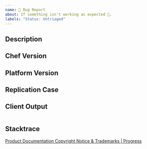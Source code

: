```yaml
---
name: 🐛 Bug Report
about: If something isn't working as expected 🤔.
labels: "Status: Untriaged"
---
```


<!---
!!!!!! NOTE: CHEF CLIENT BUGS ONLY !!!!!!

This issue tracker is for the code contained within this repo -- `chef-client`, base `knife` functionality (not
plugins), `chef-apply`, `chef-solo`, `chef-client -z`, etc.

* Requests for new or alternative functionality should be made to [feedback.chef.io](https://feedback.chef.io/forums/301644-chef-product-feedback/category/110832-chef-client)
* [Chef Server issues](https://github.com/chef/chef-server/issues/new)
* [ChefDK issues](https://github.com/chef/chef-dk/issues/new)
* Cookbook Issues (see the https://github.com/chef-cookbooks repos or search [Supermarket](https://supermarket.chef.io) or GitHub/Google)

-->

## Description
<!--- Briefly describe the issue -->

## Chef Version
<!--- Tell us which version of chef-client you are using (see below for Server+ChefDK bugs). -->

## Platform Version
<!--- Tell us which operating system distribution and version chef-client is running on. -->

## Replication Case
<!--- Tell us what steps to take to replicate your problem.  See [How to create a Minimal, Complete, and Verifiable example](https://stackoverflow.com/help/mcve)
for information on how to create a good replication case. -->

## Client Output
<!--- The relevant output of the chef-client run or a link to a gist of the entire run, if there is one.

The debug output (chef-client -l debug) may be useful, but please link to a gist, or truncate it. -->

```

```

## Stacktrace
<!--- Please include the stacktrace.out output or link to a gist of it, if there is one. -->

[Product Documentation Copyright Notice & Trademarks | Progress](https://www.progress.com/legal/documentation-copyright)
